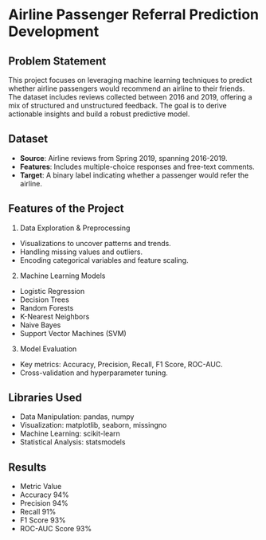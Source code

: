 # Airline Passenger Referral Prediction Development

## Problem Statement
This project focuses on leveraging machine learning techniques to predict whether airline passengers would recommend an airline to their friends. The dataset includes reviews collected between 2016 and 2019, offering a mix of structured and unstructured feedback. The goal is to derive actionable insights and build a robust predictive model.

## Dataset
* **Source**: Airline reviews from Spring 2019, spanning 2016-2019.
* **Features**: Includes multiple-choice responses and free-text comments.
* **Target**: A binary label indicating whether a passenger would refer the airline.

## Features of the Project
1. Data Exploration & Preprocessing

* Visualizations to uncover patterns and trends.
* Handling missing values and outliers.
* Encoding categorical variables and feature scaling. 

2. Machine Learning Models

* Logistic Regression
* Decision Trees
* Random Forests
* K-Nearest Neighbors
* Naive Bayes
* Support Vector Machines (SVM)

3. Model Evaluation

* Key metrics: Accuracy, Precision, Recall, F1 Score, ROC-AUC.
* Cross-validation and hyperparameter tuning.

## Libraries Used

* Data Manipulation: pandas, numpy
* Visualization: matplotlib, seaborn, missingno
* Machine Learning: scikit-learn
* Statistical Analysis: statsmodels

## Results

* Metric     Value
* Accuracy	 94%
* Precision	 94%
* Recall	 91%
* F1 Score	 93%
* ROC-AUC Score	93%

